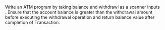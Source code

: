 Write an ATM program by taking balance and withdrawl as a scanner inputs . Ensure that the account balance is greater than the withdrawal amount before executing the withdrawal operation and return balance value after completion of Transaction.

